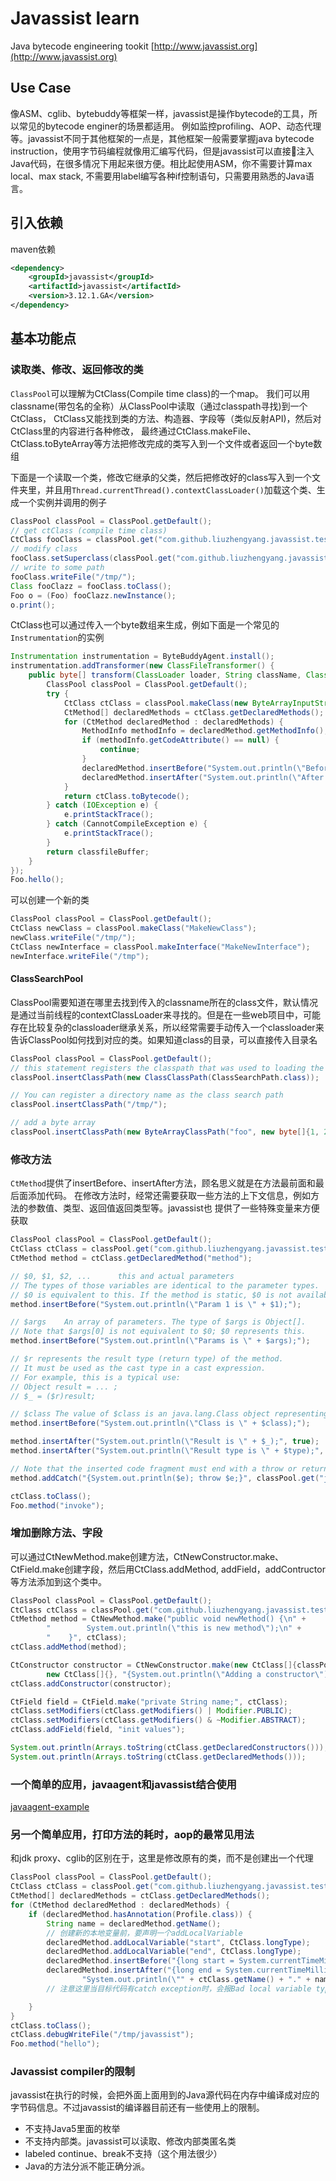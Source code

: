 # Javassist learn

Java bytecode engineering tookit [http://www.javassist.org](http://www.javassist.org)

## Use Case

像ASM、cglib、bytebuddy等框架一样，javassist是操作bytecode的工具，所以常见的bytecode enginer的场景都适用。
例如监控profiling、AOP、动态代理等。javassist不同于其他框架的一点是，其他框架一般需要掌握java bytecode instruction，使用字节码编程就像用汇编写代码，但是javassist可以直接注入Java代码，在很多情况下用起来很方便。相比起使用ASM，你不需要计算max local、max stack, 不需要用label编写各种if控制语句，只需要用熟悉的Java语言。

## 引入依赖

maven依赖

```xml
<dependency>
    <groupId>javassist</groupId>
    <artifactId>javassist</artifactId>
    <version>3.12.1.GA</version>
</dependency>
```

## 基本功能点

### 读取类、修改、返回修改的类

`ClassPool`可以理解为CtClass(Compile time class)的一个map。
我们可以用classname(带包名的全称）从ClassPool中读取（通过classpath寻找)到一个CtClass，
CtClass又能找到类的方法、构造器、字段等（类似反射API)，然后对CtClass里的内容进行各种修改，
最终通过CtClass.makeFile、CtClass.toByteArray等方法把修改完成的类写入到一个文件或者返回一个byte数组

下面是一个读取一个类，修改它继承的父类，然后把修改好的class写入到一个文件夹里，并且用`Thread.currentThread().contextClassLoader()`加载这个类、生成一个实例并调用的例子

```java
ClassPool classPool = ClassPool.getDefault();
// get ctClass (compile time class)
CtClass fooClass = classPool.get("com.github.liuzhengyang.javassist.testdata.Foo");
// modify class
fooClass.setSuperclass(classPool.get("com.github.liuzhengyang.javassist.testdata.Bar"));
// write to some path
fooClass.writeFile("/tmp/");
Class fooClazz = fooClass.toClass();
Foo o = (Foo) fooClazz.newInstance();
o.print();
```

CtClass也可以通过传入一个byte数组来生成，例如下面是一个常见的`Instrumentation`的实例

```java
Instrumentation instrumentation = ByteBuddyAgent.install();
instrumentation.addTransformer(new ClassFileTransformer() {
    public byte[] transform(ClassLoader loader, String className, Class<?> classBeingRedefined, ProtectionDomain protectionDomain, byte[] classfileBuffer) throws IllegalClassFormatException {
        ClassPool classPool = ClassPool.getDefault();
        try {
            CtClass ctClass = classPool.makeClass(new ByteArrayInputStream(classfileBuffer));
            CtMethod[] declaredMethods = ctClass.getDeclaredMethods();
            for (CtMethod declaredMethod : declaredMethods) {
                MethodInfo methodInfo = declaredMethod.getMethodInfo();
                if (methodInfo.getCodeAttribute() == null) {
                    continue;
                }
                declaredMethod.insertBefore("System.out.println(\"Before Method\");");
                declaredMethod.insertAfter("System.out.println(\"After Method\");");
            }
            return ctClass.toBytecode();
        } catch (IOException e) {
            e.printStackTrace();
        } catch (CannotCompileException e) {
            e.printStackTrace();
        }
        return classfileBuffer;
    }
});
Foo.hello();
```

可以创建一个新的类
```java
ClassPool classPool = ClassPool.getDefault();
CtClass newClass = classPool.makeClass("MakeNewClass");
newClass.writeFile("/tmp/");
CtClass newInterface = classPool.makeInterface("MakeNewInterface");
newInterface.writeFile("/tmp");
```

#### ClassSearchPool
ClassPool需要知道在哪里去找到传入的classname所在的class文件，默认情况是通过当前线程的contextClassLoader来寻找的。但是在一些web项目中，可能存在比较复杂的classloader继承关系，所以经常需要手动传入一个classloader来告诉ClassPool如何找到对应的类。如果知道class的目录，可以直接传入目录名
```java
ClassPool classPool = ClassPool.getDefault();
// this statement registers the classpath that was used to loading the `ClassSearchPath.class`.
classPool.insertClassPath(new ClassClassPath(ClassSearchPath.class));

// You can register a directory name as the class search path
classPool.insertClassPath("/tmp/");

// add a byte array
classPool.insertClassPath(new ByteArrayClassPath("foo", new byte[]{1, 2, 3}));
```

### 修改方法

`CtMethod`提供了insertBefore、insertAfter方法，顾名思义就是在方法最前面和最后面添加代码。
在修改方法时，经常还需要获取一些方法的上下文信息，例如方法的参数值、类型、返回值返回类型等。javassist也
提供了一些特殊变量来方便获取
```java
ClassPool classPool = ClassPool.getDefault();
CtClass ctClass = classPool.get("com.github.liuzhengyang.javassist.testdata.Foo");
CtMethod method = ctClass.getDeclaredMethod("method");

// $0, $1, $2, ...    	this and actual parameters
// The types of those variables are identical to the parameter types.
// $0 is equivalent to this. If the method is static, $0 is not available.
method.insertBefore("System.out.println(\"Param 1 is \" + $1);");

// $args	An array of parameters. The type of $args is Object[].
// Note that $args[0] is not equivalent to $0; $0 represents this.
method.insertBefore("System.out.println(\"Params is \" + $args);");

// $r represents the result type (return type) of the method.
// It must be used as the cast type in a cast expression.
// For example, this is a typical use:
// Object result = ... ;
// $_ = ($r)result;

// $class The value of $class is an java.lang.Class object representing the class in which the edited method is declared. This represents the type of $0.
method.insertBefore("System.out.println(\"Class is \" + $class);");

method.insertAfter("System.out.println(\"Result is \" + $_);", true);
method.insertAfter("System.out.println(\"Result type is \" + $type);", true);

// Note that the inserted code fragment must end with a throw or return statement.
method.addCatch("{System.out.println($e); throw $e;}", classPool.get("java.lang.Exception"));

ctClass.toClass();
Foo.method("invoke");
```

### 增加删除方法、字段

可以通过CtNewMethod.make创建方法，CtNewConstructor.make、CtField.make创建字段，然后用CtClass.addMethod, addField，addContructor等方法添加到这个类中。

```java
ClassPool classPool = ClassPool.getDefault();
CtClass ctClass = classPool.get("com.github.liuzhengyang.javassist.testdata.Foo");
CtMethod method = CtNewMethod.make("public void newMethod() {\n" +
        "        System.out.println(\"this is new method\");\n" +
        "    }", ctClass);
ctClass.addMethod(method);

CtConstructor constructor = CtNewConstructor.make(new CtClass[]{classPool.get("java.lang.String")},
        new CtClass[]{}, "{System.out.println(\"Adding a constructor\");}", ctClass);
ctClass.addConstructor(constructor);

CtField field = CtField.make("private String name;", ctClass);
ctClass.setModifiers(ctClass.getModifiers() | Modifier.PUBLIC);
ctClass.setModifiers(ctClass.getModifiers() & ~Modifier.ABSTRACT);
ctClass.addField(field, "init values");

System.out.println(Arrays.toString(ctClass.getDeclaredConstructors()));
System.out.println(Arrays.toString(ctClass.getDeclaredMethods()));
```

### 一个简单的应用，javaagent和javassist结合使用

[javaagent-example](https://github.com/liuzhengyang/javaagent-example)

### 另一个简单应用，打印方法的耗时，aop的最常见用法
和jdk proxy、cglib的区别在于，这里是修改原有的类，而不是创建出一个代理

```java
ClassPool classPool = ClassPool.getDefault();
CtClass ctClass = classPool.get("com.github.liuzhengyang.javassist.testdata.Foo");
CtMethod[] declaredMethods = ctClass.getDeclaredMethods();
for (CtMethod declaredMethod : declaredMethods) {
    if (declaredMethod.hasAnnotation(Profile.class)) {
        String name = declaredMethod.getName();
        // 创建新的本地变量前，要声明一个addLocalVariable
        declaredMethod.addLocalVariable("start", CtClass.longType);
        declaredMethod.addLocalVariable("end", CtClass.longType);
        declaredMethod.insertBefore("{long start = System.currentTimeMillis();}");
        declaredMethod.insertAfter("{long end = System.currentTimeMillis();\n" +
                "System.out.println(\"" + ctClass.getName() + "." + name +  " cost \" + (end - start));}");
        // 注意这里当目标代码有catch exception时，会报Bad local variable type异常, StackMap计算不对

    }
}
ctClass.toClass();
ctClass.debugWriteFile("/tmp/javassist");
Foo.method("hello");
```

### Javassist compiler的限制
javassist在执行的时候，会把外面上面用到的Java源代码在内存中编译成对应的字节码信息。不过javassist的编译器目前还有一些使用上的限制。

- 不支持Java5里面的枚举
- 不支持内部类。javassist可以读取、修改内部类匿名类
- labeled continue、break不支持（这个用法很少）
- Java的方法分派不能正确分派。




